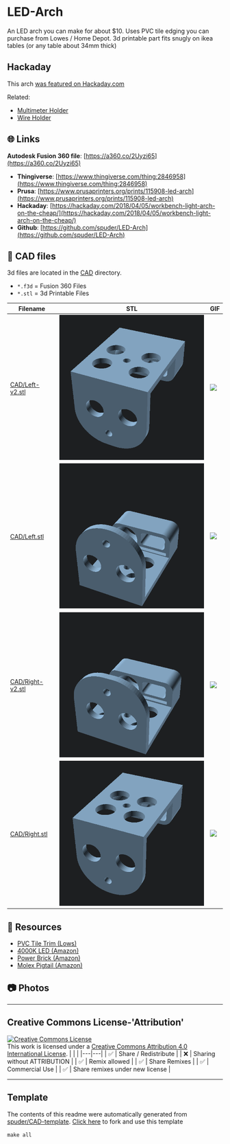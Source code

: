
# LED-Arch
An LED arch you can make for about $10. Uses PVC tile edging you can purchase from Lowes / Home Depot. 3d printable part fits snugly on ikea tables (or any table about 34mm thick)

## Hackaday

This arch [was featured on Hackaday.com](https://hackaday.com/2018/04/05/workbench-light-arch-on-the-cheap/)

Related:
- [Multimeter Holder](https://www.thingiverse.com/thing:2846589)
- [Wire Holder](https://www.thingiverse.com/thing:2839938)



## :globe_with_meridians: Links


**Autodesk Fusion 360 file**: [https://a360.co/2Uyzi65](https://a360.co/2Uyzi65)


- **Thingiverse**: [https://www.thingiverse.com/thing:2846958](https://www.thingiverse.com/thing:2846958)
- **Prusa**: [https://www.prusaprinters.org/prints/115908-led-arch](https://www.prusaprinters.org/prints/115908-led-arch)
- **Hackaday**: [https://hackaday.com/2018/04/05/workbench-light-arch-on-the-cheap/](https://hackaday.com/2018/04/05/workbench-light-arch-on-the-cheap/)
- **Github**: [https://github.com/spuder/LED-Arch](https://github.com/spuder/LED-Arch)

## :triangular_ruler: CAD files

3d files are located in the [CAD](./CAD) directory.
- `*.f3d` = Fusion 360 Files
- `*.stl` = 3d Printable Files

| Filename | STL | GIF | 
| --- | --- | --- | 
| [CAD/Left-v2.stl](./CAD%2FLeft-v2.stl) | ![](./CAD%2FLeft-v2.png) | ![](./CAD%2FLeft-v2.gif) | 
| [CAD/Left.stl](./CAD%2FLeft.stl) | ![](./CAD%2FLeft.png) | ![](./CAD%2FLeft.gif) | 
| [CAD/Right-v2.stl](./CAD%2FRight-v2.stl) | ![](./CAD%2FRight-v2.png) | ![](./CAD%2FRight-v2.gif) | 
| [CAD/Right.stl](./CAD%2FRight.stl) | ![](./CAD%2FRight.png) | ![](./CAD%2FRight.gif) | 

## :notebook: Resources
- [PVC Tile Trim (Lows)](https://www.lowes.com/pd/Schluter-Systems-Rondec-0-313-in-W-x-98-5-in-L-PVC-Tile-Edge-Trim/4190005)
- [4000K LED (Amazon)](http://a.co/2MN2JTW)
- [Power Brick (Amazon)](http://a.co/03ADv43)
- [Molex Pigtail (Amazon)](http://a.co/i4nttiv)

## :camera: Photos

---

## Creative Commons License-'Attribution'
<a rel="license" href="http://creativecommons.org/licenses/by/4.0/"><img alt="Creative Commons License" style="border-width:0" src="https://i.creativecommons.org/l/by/4.0/88x31.png" /></a><br />This work is licensed under a <a rel="license" href="http://creativecommons.org/licenses/by/4.0/">Creative Commons Attribution 4.0 International License</a>.
|  |  | 
|---|---|
| :white_check_mark: | Share / Redistribute | 
| :x: | Sharing without ATTRIBUTION |
| :white_check_mark: | Remix allowed | 
| :white_check_mark: | Share Remixes | 
| :white_check_mark: | Commercial Use | 
| :white_check_mark: | Share remixes under new license | 


---
## Template
The contents of this readme were automatically generated from [spuder/CAD-template](https://github.com/spuder/CAD-template). 
[Click here](https://github.com/spuder/CAD-template/generate) to fork and use this template

```
make all
```